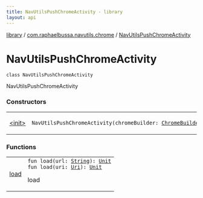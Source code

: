 ```yaml
---
title: NavUtilsPushChromeActivity - library
layout: api
---
```


<div class='api-docs-breadcrumbs'><a href="../../index.html">library</a> / <a href="../index.html">com.raphaelbussa.navutils.chrome</a> / <a href="./index.html">NavUtilsPushChromeActivity</a></div>

# NavUtilsPushChromeActivity

<div class="signature"><code><span class="keyword">class </span><span class="identifier">NavUtilsPushChromeActivity</span></code></div>

NavUtilsPushChromeActivity

### Constructors

<table class="api-docs-table">
<tbody>
<tr>
<td markdown="1">

<a href="-init-.html">&lt;init&gt;</a>


</td>
<td markdown="1">
<div class="signature"><code><span class="identifier">NavUtilsPushChromeActivity</span><span class="symbol">(</span><span class="parameterName" id="com.raphaelbussa.navutils.chrome.NavUtilsPushChromeActivity$<init>(com.raphaelbussa.navutils.chrome.ChromeBuilder)/chromeBuilder">chromeBuilder</span><span class="symbol">:</span>&nbsp;<a href="../-chrome-builder/index.html"><span class="identifier">ChromeBuilder</span></a><span class="symbol">)</span></code></div>

</td>
</tr>
</tbody>
</table>

### Functions

<table class="api-docs-table">
<tbody>
<tr>
<td markdown="1">

<a href="load.html">load</a>


</td>
<td markdown="1">
<div class="signature"><code><span class="keyword">fun </span><span class="identifier">load</span><span class="symbol">(</span><span class="parameterName" id="com.raphaelbussa.navutils.chrome.NavUtilsPushChromeActivity$load(kotlin.String)/url">url</span><span class="symbol">:</span>&nbsp;<a href="https://kotlinlang.org/api/latest/jvm/stdlib/kotlin/-string/index.html"><span class="identifier">String</span></a><span class="symbol">)</span><span class="symbol">: </span><a href="https://kotlinlang.org/api/latest/jvm/stdlib/kotlin/-unit/index.html"><span class="identifier">Unit</span></a></code></div>

<div class="signature"><code><span class="keyword">fun </span><span class="identifier">load</span><span class="symbol">(</span><span class="parameterName" id="com.raphaelbussa.navutils.chrome.NavUtilsPushChromeActivity$load(android.net.Uri)/uri">uri</span><span class="symbol">:</span>&nbsp;<a href="https://developer.android.com/reference/android/net/Uri.html"><span class="identifier">Uri</span></a><span class="symbol">)</span><span class="symbol">: </span><a href="https://kotlinlang.org/api/latest/jvm/stdlib/kotlin/-unit/index.html"><span class="identifier">Unit</span></a></code></div>

load


</td>
</tr>
</tbody>
</table>
